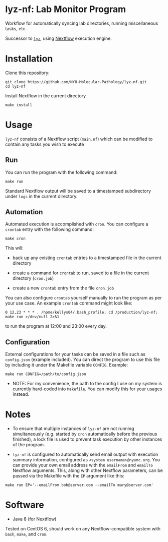 # lyz-nf: Lab Monitor Program

Workflow for automatically syncing lab directories, running miscellaneous tasks, etc..

Successor to [`lyz`](https://github.com/NYU-Molecular-Pathology/lyz), using [Nextflow](https://www.nextflow.io/) execution engine.

# Installation

Clone this repository:

```
git clone https://github.com/NYU-Molecular-Pathology/lyz-nf.git
cd lyz-nf
```

Install Nextflow in the current directory

```
make install
```

# Usage

`lyz-nf` consists of a Nextflow script (`main.nf`) which can be modified to contain any tasks you wish to execute

## Run

You can run the program with the following command:

```
make run
```

Standard Nextflow output will be saved to a timestamped subdirectory under `logs` in the current directory.

## Automation

Automated execution is accomplished with `cron`. You can configure a `crontab` entry with the following command:

```
make cron
```

This will:

- back up any existing `crontab` entries to a timestamped file in the current directory

- create a command for `crontab` to run, saved to a file in the current directory (`cron.job`)

- create a new `crontab` entry from the file `cron.job`

You can also configure `crontab` yourself manually to run the program as per your use case. An example `crontab` command might look like:

```
0 12,23 * * * . /home/kellys04/.bash_profile; cd /production/lyz-nf; make run >/dev/null 2>&1
```

to run the program at 12:00 and 23:00 every day.

## Configuration

External configurations for your tasks can be saved in a file such as `config.json` (example included). You can direct the program to use this file by including it under the Makefile variable `CONFIG`. Example:

```
make run CONFIG=/path/to/config.json
```

- NOTE: For my convenience, the path to the config I use on my system is currently hard-coded into `Makefile`. You can modify this for your usages instead.

# Notes

- To ensure that multiple instances of `lyz-nf` are not running simultaneously (e.g. started by `cron` automatically before the previous finished), a lock file is used to prevent task execution by other instances of the program.

- `lyz-nf` is configured to automatically send email output with execution summary information, configured as `<system username>@nyumc.org`. You can provide your own email address with the `emailFrom` and `emailTo` Nextflow arguments. This, along with other Nextflow parameters, can be passed via the Makefile with the `EP` argument like this:

```
make run EP='--emailFrom bob@server.com --emailTo mary@server.com'
```

# Software

- Java 8 (for Nextflow)

Tested on CentOS 6, should work on any Nextflow-compatible system with `bash`, `make`, and `cron`.
